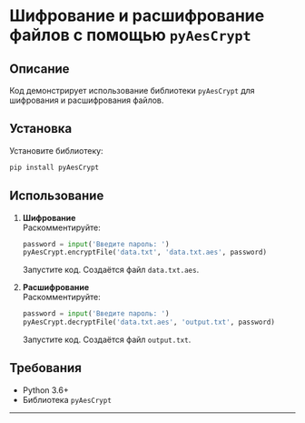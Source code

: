 # Шифрование и расшифрование файлов с помощью `pyAesCrypt`

## Описание
Код демонстрирует использование библиотеки `pyAesCrypt` для шифрования и расшифрования файлов.

## Установка
Установите библиотеку:
```bash
pip install pyAesCrypt
```

## Использование
1. **Шифрование**  
   Раскомментируйте:
   ```python
   password = input('Введите пароль: ')
   pyAesCrypt.encryptFile('data.txt', 'data.txt.aes', password)
   ```
   Запустите код. Создаётся файл `data.txt.aes`.

2. **Расшифрование**  
   Раскомментируйте:
   ```python
   password = input('Введите пароль: ')
   pyAesCrypt.decryptFile('data.txt.aes', 'output.txt', password)
   ```
   Запустите код. Создаётся файл `output.txt`.

## Требования
- Python 3.6+
- Библиотека `pyAesCrypt`

---

